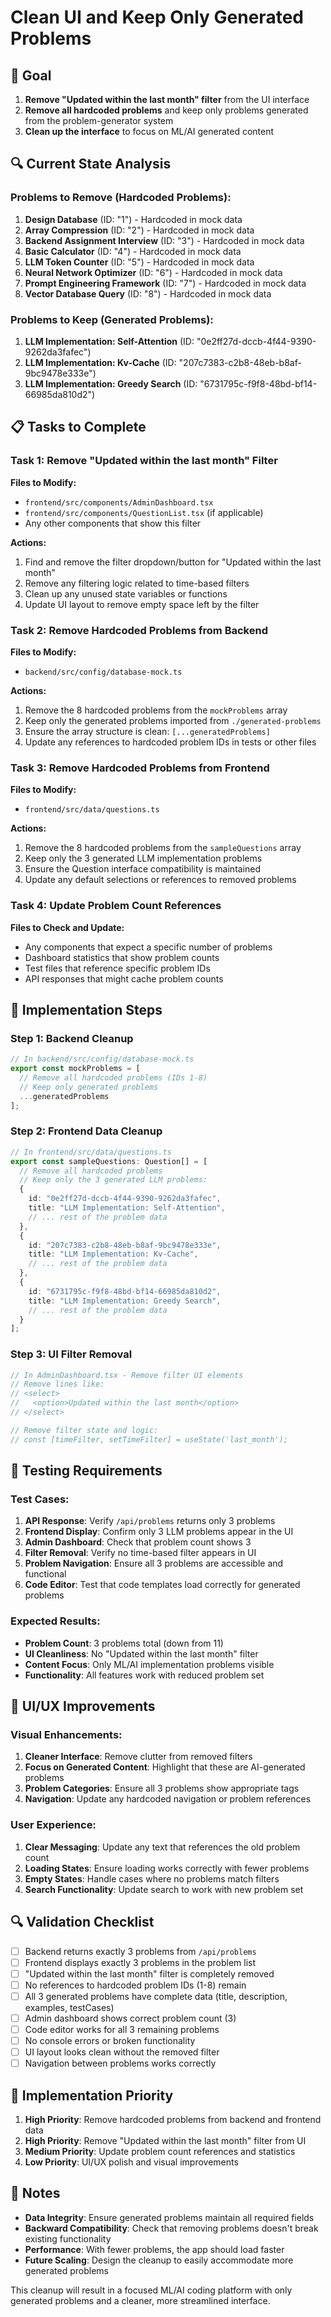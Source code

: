 # Clean UI and Keep Only Generated Problems

## 🎯 Goal
1. **Remove "Updated within the last month" filter** from the UI interface
2. **Remove all hardcoded problems** and keep only problems generated from the problem-generator system
3. **Clean up the interface** to focus on ML/AI generated content

## 🔍 Current State Analysis

### Problems to Remove (Hardcoded Problems):
1. **Design Database** (ID: "1") - Hardcoded in mock data
2. **Array Compression** (ID: "2") - Hardcoded in mock data  
3. **Backend Assignment Interview** (ID: "3") - Hardcoded in mock data
4. **Basic Calculator** (ID: "4") - Hardcoded in mock data
5. **LLM Token Counter** (ID: "5") - Hardcoded in mock data
6. **Neural Network Optimizer** (ID: "6") - Hardcoded in mock data
7. **Prompt Engineering Framework** (ID: "7") - Hardcoded in mock data
8. **Vector Database Query** (ID: "8") - Hardcoded in mock data

### Problems to Keep (Generated Problems):
1. **LLM Implementation: Self-Attention** (ID: "0e2ff27d-dccb-4f44-9390-9262da3fafec")
2. **LLM Implementation: Kv-Cache** (ID: "207c7383-c2b8-48eb-b8af-9bc9478e333e")  
3. **LLM Implementation: Greedy Search** (ID: "6731795c-f9f8-48bd-bf14-66985da810d2")

## 📋 Tasks to Complete

### Task 1: Remove "Updated within the last month" Filter

**Files to Modify:**
- `frontend/src/components/AdminDashboard.tsx`
- `frontend/src/components/QuestionList.tsx` (if applicable)
- Any other components that show this filter

**Actions:**
1. Find and remove the filter dropdown/button for "Updated within the last month"
2. Remove any filtering logic related to time-based filters
3. Clean up any unused state variables or functions
4. Update UI layout to remove empty space left by the filter

### Task 2: Remove Hardcoded Problems from Backend

**Files to Modify:**
- `backend/src/config/database-mock.ts`

**Actions:**
1. Remove the 8 hardcoded problems from the `mockProblems` array
2. Keep only the generated problems imported from `./generated-problems`
3. Ensure the array structure is clean: `[...generatedProblems]`
4. Update any references to hardcoded problem IDs in tests or other files

### Task 3: Remove Hardcoded Problems from Frontend

**Files to Modify:**
- `frontend/src/data/questions.ts`

**Actions:**
1. Remove the 8 hardcoded problems from the `sampleQuestions` array
2. Keep only the 3 generated LLM implementation problems
3. Ensure the Question interface compatibility is maintained
4. Update any default selections or references to removed problems

### Task 4: Update Problem Count References

**Files to Check and Update:**
- Any components that expect a specific number of problems
- Dashboard statistics that show problem counts
- Test files that reference specific problem IDs
- API responses that might cache problem counts

## 🔧 Implementation Steps

### Step 1: Backend Cleanup
```typescript
// In backend/src/config/database-mock.ts
export const mockProblems = [
  // Remove all hardcoded problems (IDs 1-8)
  // Keep only generated problems
  ...generatedProblems
];
```

### Step 2: Frontend Data Cleanup
```typescript
// In frontend/src/data/questions.ts
export const sampleQuestions: Question[] = [
  // Remove all hardcoded problems
  // Keep only the 3 generated LLM problems:
  {
    id: "0e2ff27d-dccb-4f44-9390-9262da3fafec",
    title: "LLM Implementation: Self-Attention",
    // ... rest of the problem data
  },
  {
    id: "207c7383-c2b8-48eb-b8af-9bc9478e333e", 
    title: "LLM Implementation: Kv-Cache",
    // ... rest of the problem data
  },
  {
    id: "6731795c-f9f8-48bd-bf14-66985da810d2",
    title: "LLM Implementation: Greedy Search", 
    // ... rest of the problem data
  }
];
```

### Step 3: UI Filter Removal
```typescript
// In AdminDashboard.tsx - Remove filter UI elements
// Remove lines like:
// <select>
//   <option>Updated within the last month</option>
// </select>

// Remove filter state and logic:
// const [timeFilter, setTimeFilter] = useState('last_month');
```

## 🧪 Testing Requirements

### Test Cases:
1. **API Response**: Verify `/api/problems` returns only 3 problems
2. **Frontend Display**: Confirm only 3 LLM problems appear in the UI
3. **Admin Dashboard**: Check that problem count shows 3
4. **Filter Removal**: Verify no time-based filter appears in UI
5. **Problem Navigation**: Ensure all 3 problems are accessible and functional
6. **Code Editor**: Test that code templates load correctly for generated problems

### Expected Results:
- **Problem Count**: 3 problems total (down from 11)
- **UI Cleanliness**: No "Updated within the last month" filter
- **Content Focus**: Only ML/AI implementation problems visible
- **Functionality**: All features work with reduced problem set

## 🎨 UI/UX Improvements

### Visual Enhancements:
1. **Cleaner Interface**: Remove clutter from removed filters
2. **Focus on Generated Content**: Highlight that these are AI-generated problems
3. **Problem Categories**: Ensure all 3 problems show appropriate tags
4. **Navigation**: Update any hardcoded navigation or problem references

### User Experience:
1. **Clear Messaging**: Update any text that references the old problem count
2. **Loading States**: Ensure loading works correctly with fewer problems
3. **Empty States**: Handle cases where no problems match filters
4. **Search Functionality**: Update search to work with new problem set

## 🔍 Validation Checklist

- [ ] Backend returns exactly 3 problems from `/api/problems`
- [ ] Frontend displays exactly 3 problems in the problem list
- [ ] "Updated within the last month" filter is completely removed
- [ ] No references to hardcoded problem IDs (1-8) remain
- [ ] All 3 generated problems have complete data (title, description, examples, testCases)
- [ ] Admin dashboard shows correct problem count (3)
- [ ] Code editor works for all 3 remaining problems
- [ ] No console errors or broken functionality
- [ ] UI layout looks clean without the removed filter
- [ ] Navigation between problems works correctly

## 🚀 Implementation Priority

1. **High Priority**: Remove hardcoded problems from backend and frontend data
2. **High Priority**: Remove "Updated within the last month" filter from UI
3. **Medium Priority**: Update problem count references and statistics
4. **Low Priority**: UI/UX polish and visual improvements

## 📝 Notes

- **Data Integrity**: Ensure generated problems maintain all required fields
- **Backward Compatibility**: Check that removing problems doesn't break existing functionality
- **Performance**: With fewer problems, the app should load faster
- **Future Scaling**: Design the cleanup to easily accommodate more generated problems

This cleanup will result in a focused ML/AI coding platform with only generated problems and a cleaner, more streamlined interface.
